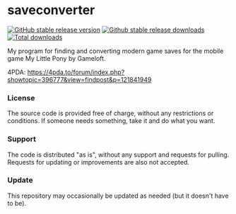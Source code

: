 # saveconverter

[![GitHub stable release version](https://img.shields.io/github/v/release/JackieWaltRyan/saveconverter.svg?label=Version&logo=github&cacheSeconds=600&style=flat-square)](https://github.com/JackieWaltRyan/saveconverter/releases/latest)
[![Github stable release downloads](https://img.shields.io/github/downloads/JackieWaltRyan/saveconverter/latest/total.svg?label=Downloads&logo=github&cacheSeconds=600&style=flat-square)![Total downloads](https://img.shields.io/github/downloads/JackieWaltRyan/saveconverter/total.svg?label=%2F&cacheSeconds=600&style=flat-square)](https://github.com/JackieWaltRyan/saveconverter/releases/latest)

My program for finding and converting modern game saves for the mobile game My Little Pony by Gameloft.

4PDA: https://4pda.to/forum/index.php?showtopic=396777&view=findpost&p=121841949

### License

The source code is provided free of charge, without any restrictions or conditions.  If someone needs something, take it and do what you want.

### Support

The code is distributed "as is", without any support and requests for pulling. Requests for updating or improvements are also not accepted.

### Update

This repository may occasionally be updated as needed (but it doesn't have to be).

